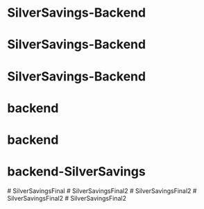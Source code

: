 # SilverSavings-Backend
# SilverSavings-Backend
# SilverSavings-Backend
# backend
# backend
# backend-SilverSavings
#   S i l v e r S a v i n g s F i n a l  
 #   S i l v e r S a v i n g s F i n a l 2  
 #   S i l v e r S a v i n g s F i n a l 2  
 #   S i l v e r S a v i n g s F i n a l 2  
 # SilverSavingsFinal2
